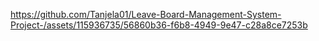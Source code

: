 

https://github.com/Tanjela01/Leave-Board-Management-System-Project-/assets/115936735/56860b36-f6b8-4949-9e47-c28a8ce7253b

